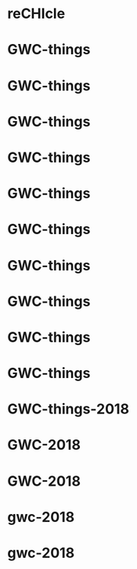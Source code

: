 # reCHIcle
# GWC-things
# GWC-things
# GWC-things
# GWC-things
# GWC-things
# GWC-things
# GWC-things
# GWC-things
# GWC-things
# GWC-things
# GWC-things-2018
# GWC-2018
# GWC-2018
# gwc-2018
# gwc-2018
